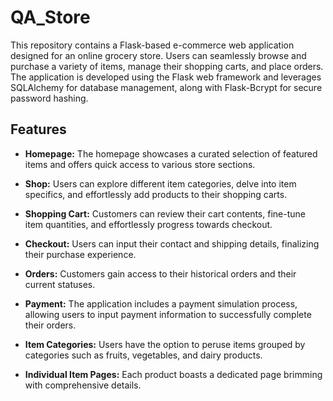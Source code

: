 # QA_Store

This repository contains a Flask-based e-commerce web application designed for an online grocery store. Users can seamlessly browse and purchase a variety of items, manage their shopping carts, and place orders. The application is developed using the Flask web framework and leverages SQLAlchemy for database management, along with Flask-Bcrypt for secure password hashing.

## Features

- **Homepage:** The homepage showcases a curated selection of featured items and offers quick access to various store sections.

- **Shop:** Users can explore different item categories, delve into item specifics, and effortlessly add products to their shopping carts.

- **Shopping Cart:** Customers can review their cart contents, fine-tune item quantities, and effortlessly progress towards checkout.

- **Checkout:** Users can input their contact and shipping details, finalizing their purchase experience.

- **Orders:** Customers gain access to their historical orders and their current statuses.

- **Payment:** The application includes a payment simulation process, allowing users to input payment information to successfully complete their orders.

- **Item Categories:** Users have the option to peruse items grouped by categories such as fruits, vegetables, and dairy products.

- **Individual Item Pages:** Each product boasts a dedicated page brimming with comprehensive details.
